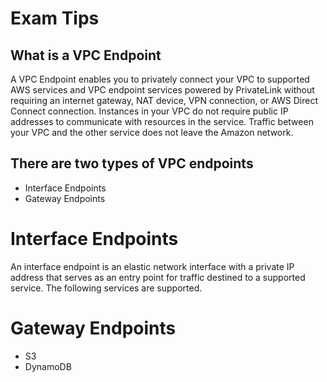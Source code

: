 # Exam Tips
## What is a VPC Endpoint
A VPC Endpoint enables you to privately connect your VPC to supported AWS services and VPC endpoint services powered by PrivateLink without requiring an internet gateway, NAT device, VPN connection, or AWS Direct Connect connection. Instances in your VPC do not require public IP addresses to communicate with resources in the service. Traffic between your VPC and the other service does not leave the Amazon network.

## There are two types of VPC endpoints
* Interface Endpoints
* Gateway Endpoints

# Interface Endpoints
An interface endpoint is an elastic network interface with a private IP address that serves as an entry point for traffic destined to a supported service. The following services are supported.

# Gateway Endpoints
* S3
* DynamoDB